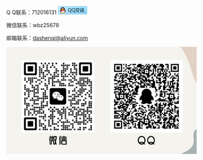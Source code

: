 
Q Q联系：712016131 [![QQ联系](/imgs/qq.png)](https://wpa.qq.com/msgrd?v=3&uin=712016131&site=qq&menu=yes)  

微信联系：wbz25678  

邮箱联系：dashenqi@aliyun.com  

![dashenqi联系方式](/imgs/contactus.png "dashenqi")

